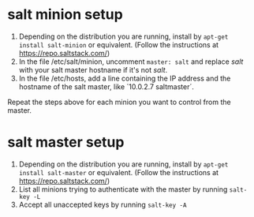 # salt minion setup
1. Depending on the distribution you are running, install by `apt-get install salt-minion` or equivalent. (Follow the instructions at https://repo.saltstack.com/)
2. In the file /etc/salt/minion, uncomment `master: salt` and replace *salt* with your salt master hostname if it's not *salt*.
3. In the file /etc/hosts, add a line containing the IP address and the hostname of the salt master, like ´10.0.2.7       saltmaster´.

Repeat the steps above for each minion you want to control from the master.

# salt master setup 
1. Depending on the distribution you are running, install by `apt-get install salt-master` or equivalent. (Follow the instructions at https://repo.saltstack.com/)
2. List all minions trying to authenticate with the master by running `salt-key -L`
3. Accept all unaccepted keys by running `salt-key -A`
